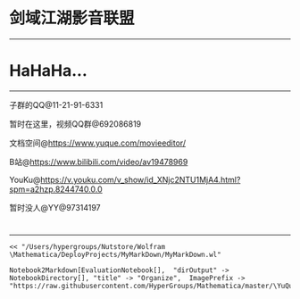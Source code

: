 # 剑域江湖影音联盟
---


# HaHaHa...
---


子群的QQ@11-21-91-6331

暂时在这里，视频QQ群@692086819

文档空间@https://www.yuque.com/movieeditor/

B站@https://www.bilibili.com/video/av19478969

YouKu@https://v.youku.com/v_show/id_XNjc2NTU1MjA4.html?spm=a2hzp.8244740.0.0

暂时没人@YY@97314197

# 
---


    << "/Users/hypergroups/Nutstore/Wolfram \Mathematica/DeployProjects/MyMarkDown/MyMarkDown.wl"

    Notebook2Markdown[EvaluationNotebook[],  "dirOutput" -> NotebookDirectory[], "title" -> "Organize",  ImagePrefix -> "https://raw.githubusercontent.com/HyperGroups/Mathematica/master/\YuQue/MovieEditor/Common/"]